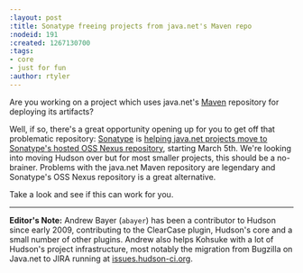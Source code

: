 ```yaml
---
:layout: post
:title: Sonatype freeing projects from java.net's Maven repo
:nodeid: 191
:created: 1267130700
:tags:
- core
- just for fun
:author: rtyler
---
```

Are you working on a project which uses java.net's <a id="aptureLink_L4MIM7mY1F" href="http://en.wikipedia.org/wiki/Apache%20Maven">Maven</a> repository for deploying its artifacts? 

Well, if so, there's a great opportunity opening up for you to get off that problematic repository: <a id="aptureLink_9b4lZR3Gq1" href="http://www.sonatype.com/">Sonatype</a> is <a href="http://www.sonatype.com/people/2010/02/java-net-maven-repository-rescue-mission-on-march-5th/">helping java.net projects move to Sonatype's hosted OSS Nexus repository</a>, starting March 5th. We're looking into moving Hudson over but for most smaller projects, this should be a no-brainer. Problems with the java.net Maven repository are legendary and Sonatype's OSS Nexus repository is a great alternative. 

Take a look and see if this can work for you.


----
**Editor's Note:** Andrew Bayer (`abayer`) has been a contributor to Hudson since early 2009, contributing to the ClearCase plugin, Hudson's core and a small number of other plugins. Andrew also helps Kohsuke with a lot of Hudson's project infrastructure, most notably the migration from Bugzilla on Java.net to JIRA running at [issues.hudson-ci.org](http://issues.hudson-ci.org).
